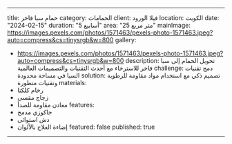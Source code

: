 
---
title: حمام سبا فاخر
category: الحمامات
client: فيلا الورود
location: الكويت
date: "2024-02-15"
duration: "5 أسابيع"
area: "25 متر مربع"
mainImage: https://images.pexels.com/photos/1571463/pexels-photo-1571463.jpeg?auto=compress&cs=tinysrgb&w=800
gallery:
  - https://images.pexels.com/photos/1571463/pexels-photo-1571463.jpeg?auto=compress&cs=tinysrgb&w=800
description: تحويل الحمام إلى سبا فاخر للاسترخاء مع أحدث التقنيات والتصميمات العالمية
challenge: دمج تقنيات السبا في مساحة محدودة
solution: تصميم ذكي مع استخدام مواد مقاومة للرطوبة وتقنيات متطورة
materials:
  - رخام كلكتا
  - زجاج مقسى
  - معادن مقاومة للصدأ
features:
  - جاكوزي مدمج
  - دش استوائي
  - إضاءة العلاج بالألوان
featured: false
published: true
---
